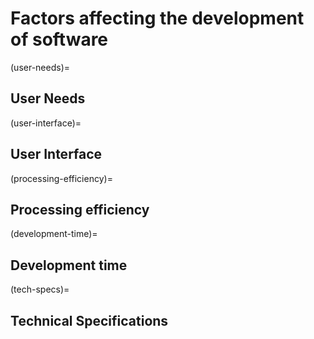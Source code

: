 # Factors affecting the development of software

(user-needs)=
## User Needs

(user-interface)=
## User Interface

(processing-efficiency)=
## Processing efficiency

(development-time)=
## Development time

(tech-specs)=
## Technical Specifications
